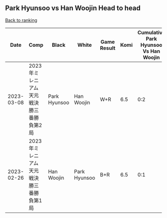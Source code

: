 ## Park Hyunsoo vs Han Woojin Head to head

[Back to ranking](../../index.md)




| **Date** | **Comp** | **Black** | **White** | **Game Result** | **Komi** | **Cumulative Park Hyunsoo Vs Han Woojin** | **Park Hyunsoo Streak** | **Han Woojin Streak** | 
| --- | --- | --- | --- | --- | --- | --- | --- | --- |
| 2023-03-08 | 2023年ミレニアム天元戦決勝三番勝負第2局 | Park Hyunsoo | Han Woojin | W+R | 6.5 | 0:2 | 0 | 2 | 
| 2023-02-26 | 2023年ミレニアム天元戦決勝三番勝負第1局 | Han Woojin | Park Hyunsoo | B+R | 6.5 | 0:1 | 0 | 1 |




